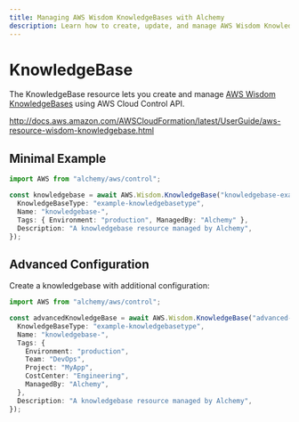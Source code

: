 ```yaml
---
title: Managing AWS Wisdom KnowledgeBases with Alchemy
description: Learn how to create, update, and manage AWS Wisdom KnowledgeBases using Alchemy Cloud Control.
---
```


# KnowledgeBase

The KnowledgeBase resource lets you create and manage [AWS Wisdom KnowledgeBases](https://docs.aws.amazon.com/wisdom/latest/userguide/) using AWS Cloud Control API.

http://docs.aws.amazon.com/AWSCloudFormation/latest/UserGuide/aws-resource-wisdom-knowledgebase.html

## Minimal Example

```ts
import AWS from "alchemy/aws/control";

const knowledgebase = await AWS.Wisdom.KnowledgeBase("knowledgebase-example", {
  KnowledgeBaseType: "example-knowledgebasetype",
  Name: "knowledgebase-",
  Tags: { Environment: "production", ManagedBy: "Alchemy" },
  Description: "A knowledgebase resource managed by Alchemy",
});
```

## Advanced Configuration

Create a knowledgebase with additional configuration:

```ts
import AWS from "alchemy/aws/control";

const advancedKnowledgeBase = await AWS.Wisdom.KnowledgeBase("advanced-knowledgebase", {
  KnowledgeBaseType: "example-knowledgebasetype",
  Name: "knowledgebase-",
  Tags: {
    Environment: "production",
    Team: "DevOps",
    Project: "MyApp",
    CostCenter: "Engineering",
    ManagedBy: "Alchemy",
  },
  Description: "A knowledgebase resource managed by Alchemy",
});
```

